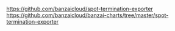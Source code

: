 https://github.com/banzaicloud/spot-termination-exporter
https://github.com/banzaicloud/banzai-charts/tree/master/spot-termination-exporter
